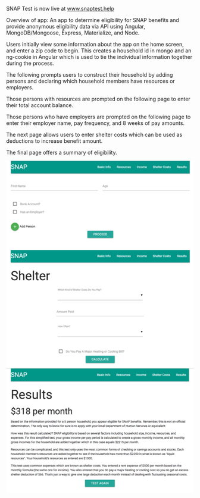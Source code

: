 SNAP Test is now live at <a href="www.snaptest.help">www.snaptest.help</a>

Overview of app: An app to determine eligibility for SNAP benefits and provide anonymous eligibility data via API using Angular, MongoDB/Mongoose, Express, Materialize, and Node.

Users initially view some information about the app on the home screen, and enter a zip code to begin.  This creates a household id in mongo and an ng-cookie in Angular which is used to tie the individual information together during the process.

The following prompts users to construct their household by adding persons and declaring which household members have resources or employers.

Those persons with resources are prompted on the following page to enter their total account balance.

Those persons who have employers are prompted on the following page to enter their employer name, pay frequency, and 8 weeks of pay amounts.

The next page allows users to enter shelter costs which can be used as deductions to increase benefit amount.

The final page offers a summary of eligibility.

<img src="img/snapdemo.png">

<img src="img/snapshelter.png">

<img src="img/snapresults.png">
